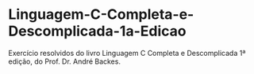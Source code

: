 # Linguagem-C-Completa-e-Descomplicada-1a-Edicao
Exercício resolvidos do livro Linguagem C Completa e Descomplicada 1ª edição, do Prof. Dr. André Backes.

